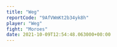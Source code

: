 ```yaml
---
title: "Weg"
reportCode: "9AfVWmKt2b34yk8h"
player: "Weg"
fight: "Moroes"
date: 2021-10-09T12:54:48.063000+00:00
---
```

